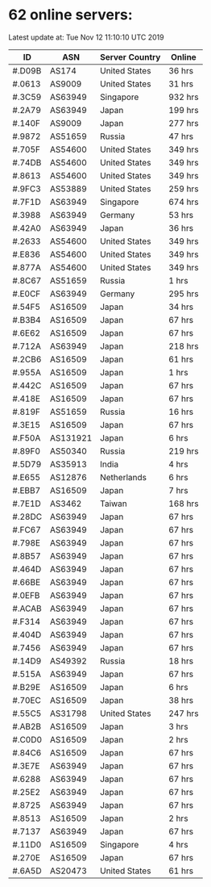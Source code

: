# 62 online servers:

Latest update at: Tue Nov 12 11:10:10 UTC 2019

| ID | ASN | Server Country | Online |
| -- | --- | -------------- | ------ |
| #.D09B | AS174 | United States | 36 hrs |
| #.0613 | AS9009 | United States | 31 hrs |
| #.3C59 | AS63949 | Singapore | 932 hrs |
| #.2A79 | AS63949 | Japan | 199 hrs |
| #.140F | AS9009 | Japan | 277 hrs |
| #.9872 | AS51659 | Russia | 47 hrs |
| #.705F | AS54600 | United States | 349 hrs |
| #.74DB | AS54600 | United States | 349 hrs |
| #.8613 | AS54600 | United States | 349 hrs |
| #.9FC3 | AS53889 | United States | 259 hrs |
| #.7F1D | AS63949 | Singapore | 674 hrs |
| #.3988 | AS63949 | Germany | 53 hrs |
| #.42A0 | AS63949 | Japan | 36 hrs |
| #.2633 | AS54600 | United States | 349 hrs |
| #.E836 | AS54600 | United States | 349 hrs |
| #.877A | AS54600 | United States | 349 hrs |
| #.8C67 | AS51659 | Russia | 1 hrs |
| #.E0CF | AS63949 | Germany | 295 hrs |
| #.54F5 | AS16509 | Japan | 34 hrs |
| #.B3B4 | AS16509 | Japan | 67 hrs |
| #.6E62 | AS16509 | Japan | 67 hrs |
| #.712A | AS63949 | Japan | 218 hrs |
| #.2CB6 | AS16509 | Japan | 61 hrs |
| #.955A | AS16509 | Japan | 1 hrs |
| #.442C | AS16509 | Japan | 67 hrs |
| #.418E | AS16509 | Japan | 67 hrs |
| #.819F | AS51659 | Russia | 16 hrs |
| #.3E15 | AS16509 | Japan | 67 hrs |
| #.F50A | AS131921 | Japan | 6 hrs |
| #.89F0 | AS50340 | Russia | 219 hrs |
| #.5D79 | AS35913 | India | 4 hrs |
| #.E655 | AS12876 | Netherlands | 6 hrs |
| #.EBB7 | AS16509 | Japan | 7 hrs |
| #.7E1D | AS3462 | Taiwan | 168 hrs |
| #.28DC | AS63949 | Japan | 67 hrs |
| #.FC67 | AS63949 | Japan | 67 hrs |
| #.798E | AS63949 | Japan | 67 hrs |
| #.8B57 | AS63949 | Japan | 67 hrs |
| #.464D | AS63949 | Japan | 67 hrs |
| #.66BE | AS63949 | Japan | 67 hrs |
| #.0EFB | AS63949 | Japan | 67 hrs |
| #.ACAB | AS63949 | Japan | 67 hrs |
| #.F314 | AS63949 | Japan | 67 hrs |
| #.404D | AS63949 | Japan | 67 hrs |
| #.7456 | AS63949 | Japan | 67 hrs |
| #.14D9 | AS49392 | Russia | 18 hrs |
| #.515A | AS63949 | Japan | 67 hrs |
| #.B29E | AS16509 | Japan | 6 hrs |
| #.70EC | AS16509 | Japan | 38 hrs |
| #.55C5 | AS31798 | United States | 247 hrs |
| #.AB2B | AS16509 | Japan | 3 hrs |
| #.C0D0 | AS16509 | Japan | 2 hrs |
| #.84C6 | AS16509 | Japan | 67 hrs |
| #.3E7E | AS63949 | Japan | 67 hrs |
| #.6288 | AS63949 | Japan | 67 hrs |
| #.25E2 | AS63949 | Japan | 67 hrs |
| #.8725 | AS63949 | Japan | 67 hrs |
| #.8513 | AS16509 | Japan | 2 hrs |
| #.7137 | AS63949 | Japan | 67 hrs |
| #.11D0 | AS16509 | Singapore | 4 hrs |
| #.270E | AS16509 | Japan | 67 hrs |
| #.6A5D | AS20473 | United States | 61 hrs |

